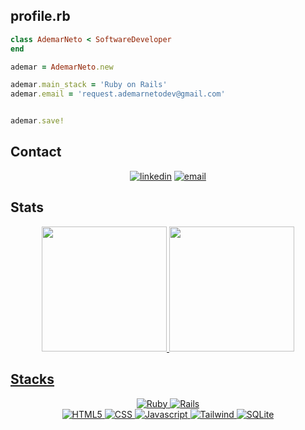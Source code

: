 
## profile.rb

```ruby
class AdemarNeto < SoftwareDeveloper
end

ademar = AdemarNeto.new

ademar.main_stack = 'Ruby on Rails'
ademar.email = 'request.ademarnetodev@gmail.com'


ademar.save!
```

## Contact
<div align='center'>

[![linkedin](https://img.shields.io/badge/LinkedIn-0077B5?style=for-the-badge&logo=linkedin&logoColor=white)](https://www.linkedin.com/in/ademar-neto-dev/)
[![email](https://img.shields.io/badge/Gmail-D14836?style=for-the-badge&logo=gmail&logoColor=white)](https://mailto:request.ademarnetodev@gmail.com)

</div>

## Stats

<div align="center">
  <a href="https://github.com/devAdemarNeto">
  <img height="200em" src="https://github-readme-stats.vercel.app/api/top-langs/?username=devAdemarNeto&layout=compact&langs_count=6&theme=shadow_red"/>
  <img height="200em" src="https://github-readme-stats.vercel.app/api?username=devAdemarneto&show_icons=true&theme=shadow_red&rank_icon=github"/>
  
</div>


## Stacks
<div align='center'>
  
![Ruby](https://img.shields.io/badge/ruby-%23CC342D.svg?style=for-the-badge&logo=ruby&logoColor=white)
![Rails](https://img.shields.io/badge/rails-%23CC0000.svg?style=for-the-badge&logo=ruby-on-rails&logoColor=white)
<br>
![HTML5](https://img.shields.io/badge/html5-%23E34F26.svg?style=for-the-badge&logo=html5&logoColor=white)
![CSS](https://img.shields.io/badge/CSS-%230000FF.svg?style=for-the-badge&logo=CSS&logoColor=white)
![Javascript](https://img.shields.io/badge/Javascript-%23FFFF00.svg?style=for-the-badge&logo=Javascript&logoColor=black)
![Tailwind](https://img.shields.io/badge/Tailwind-%2338BDF8.svg?style=for-the-badge&logo=Tailwind&logoColor=blue)
![SQLite](https://img.shields.io/badge/sqlite-%2307405e.svg?style=for-the-badge&logo=sqlite&logoColor=white)
<br>


</div>
